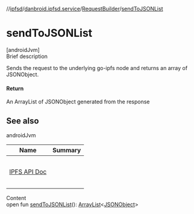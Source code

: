 //[ipfsd](../../index.md)/[danbroid.ipfsd.service](../index.md)/[RequestBuilder](index.md)/[sendToJSONList](send-to-j-s-o-n-list.md)



# sendToJSONList  
[androidJvm]  
Brief description  


Sends the request to the underlying go-ipfs node and returns an array of JSONObject.



#### Return  


An ArrayList of JSONObject generated from the response



## See also  
  
androidJvm  
  
|  Name|  Summary| 
|---|---|
| <a href="https://docs.ipfs.io/reference/api/http/">IPFS API Doc</a>| <br><br><br><br>
  
  
Content  
open fun [sendToJSONList](send-to-j-s-o-n-list.md)(): [ArrayList](https://docs.oracle.com/javase/8/docs/api/java/util/ArrayList.html)<[JSONObject](https://developer.android.com/reference/kotlin/org/json/JSONObject.html)>  



